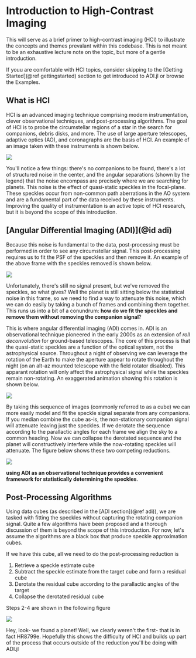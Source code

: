 # Introduction to High-Contrast Imaging

This will serve as a brief primer to high-contrast imaging (HCI) to illustrate the concepts and themes prevalant within this codebase. This is not meant to be an exhaustive lecture note on the topic, but more of a gentle introduction.

If youu are comfortable with HCI topics, consider skipping to the [Getting Started](@ref gettingstarted) section to get introduced to ADI.jl or browse the Examples.

## What is HCI

HCI is an advanced imaging technique comprising modern instrumentation, clever observational techniques, and post-processing algorithms. The goal of HCI is to probe the circumstellar regions of a star in the search for companions, debris disks, and more. The use of large aperture telescopes, adaptive optics (AO), and coronagraphs are the basis of HCI. An example of an image taken with these instruments is shown below.

![](assets/speckles.png)

You'll notice a few things: there's no companions to be found, there's a lot of structured noise in the center, and the angular separations (shown by the legend) that the noise encompass are precisely where we are searching for planets. This noise is the effect of quasi-static speckles in the focal-plane. These speckles occur from non-common path aberrations in the AO system and are a fundamental part of the data received by these instruments. Improving the quality of instrumentation is an active topic of HCI research, but it is beyond the scope of this introduction.

## [Angular Differential Imaging (ADI)](@id adi)

Because this noise is fundamental to the data, post-processing must be performed in order to see any circumstellar signal. This post-processing requires us to fit the PSF of the speckles and then remove it. An example of the above frame with the speckles removed is shown below.

![](assets/S-1.png)

Unfortunately, there's still no signal present, but we've removed the speckles, so what gives? Well the planet is still sitting below the statistical noise in this frame, so we need to find a way to attenuate this noise, which we can do easily by taking a bunch of frames and combining them together. This runs us into a bit of a conundrum: **how do we fit the speckles and remove them without removing the companion signal**?

This is where angular differential imaging (ADI) comes in. ADI is an observational technique pioneered in the early 2000s as an extension of *roll deconvolution* for ground-based telescopes. The core of this process is that the quasi-static speckles are a function of the optical system, not the astrophysical source. Throughout a night of observing we can leverage the rotation of the Earth to make the aperture appear to rotate throughout the night (on an alt-az mounted telescope with the field rotator disabled). This apparant rotation will only affect the astrophysical signal while the speckles remain non-rotating. An exaggerated animation showing this rotation is shown below.

![](assets/fake_cube.gif)

By taking this sequence of images (commonly referred to as a cube) we can more easily model and fit the speckle signal separate from any companions. If you median combine the cube as-is, the non-stationary companion signal will attenuate leaving just the speckles. If we derotate the sequence according to the parallactic angles for each frame we align the sky to a common heading. Now we can collapse the derotated sequence and the planet will constructively interfere while the now-rotating speckles will attenuate. The figure below shows these two competing reductions.

![](assets/adi_example.png)

**using ADI as an observational technique provides a convenient framework for statistically determining the speckles**.

## Post-Processing Algorithms

Using data cubes (as described in the [ADI section](@ref adi)), we are tasked with fitting the speckles without capturing the rotating companion signal. Quite a few algorithms have been proposed and a thorough discussion of them is beyond the scope of this introduction. For now, let's assume the algorithms are a black box that produce speckle approximation cubes.

If we have this cube, all we need to do the post-processing reduction is

1. Retrieve a speckle estimate cube
2. Subtract the speckle estimate from the target cube and form a residual cube
3. Derotate the residual cube according to the parallactic angles of the target
4. Collapse the derotated residual cube

Steps 2-4 are shown in the following figure

![](assets/adi_process.png)

Hey, look- we found a planet! Well, we clearly weren't the first- that is in fact HR8799e. Hopefully this shows the difficulty of HCI and builds up part of the process that occurs outside of the reduction you'll be doing with ADI.jl
